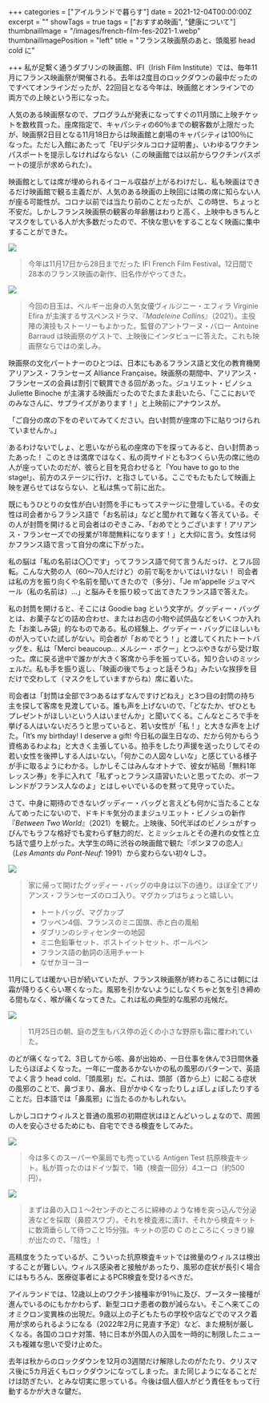 +++
categories = ["アイルランドで暮らす"]
date = 2021-12-04T00:00:00Z
excerpt = ""
showTags = true
tags = ["おすすめ映画", "健康について"]
thumbnailImage = "/images/french-film-fes-2021-1.webp"
thumbnailImagePosition = "left"
title = "フランス映画祭のあと、頭風邪 head cold に"

+++
私が足繫く通うダブリンの映画館、IFI（Irish Film Institute）では、毎年11月にフランス映画祭が開催される。去年は2度目のロックダウンの最中だったのですべてオンラインだったが、22回目となる今年は、映画館とオンラインでの両方での上映という形になった。

<!--more-->  
人気のある映画祭なので、プログラムが発表になってすぐの11月頭に上映チケットを数枚買った。座席指定で、キャパシティの60％までの観客数が上限だったが、映画祭2日目となる11月18日からは映画館と劇場のキャパシティは100％になった。ただし入館にあたって「EUデジタルコロナ証明書」、いわゆるワクチンパスポートを提示しなければならない（この映画館では以前からワクチンパスポートの提示が求められた）。

映画館としては席が埋められるイコール収益が上がるわけだし、私も映画はできるだけ映画館で観る主義だが、人気のある映画の上映回には隣の席に知らない人が座る可能性が。コロナ以前では当たり前のことだったが、この時世、ちょっと不安だ。しかしフランス映画祭の観客の年齢層はわりと高く、上映中もきちんとマスクをしている人が大多数だったので、不快な思いをすることなく映画に集中することができた。

![](/images/french-film-fes-2021-1.webp)

> 今年は11月17日から28日までだった IFI French Film Festival。12日間で28本のフランス映画の新作、旧名作がやってきた。

![](/images/french-film-fes-2021-2.webp)

> 今回の目玉は、ベルギー出身の人気女優ヴィルジニー・エフィラ Virginie Efira が主演するサスペンスドラマ、『_Madeleine Collins_』（2021）。主役陣の演技もストーリーもよかった。監督のアントワーヌ・バロー Antoine Barraud は映画祭のゲストで、上映後にインタビューに答えた。これも映画祭ならではの楽しみ。

映画祭の文化パートナーのひとつは、日本にもあるフランス語と文化の教育機関アリアンス・フランセーズ Alliance Française。映画祭の期間中、アリアンス・フランセーズの会員は割引で観賞できる回があった。ジュリエット・ビノシュ Juliette Binoche が主演する映画だったのでたまたま赴いたら、「ここにおいでのみなさんに、サプライズがあります！」と上映前にアナウンスが。

「ご自分の席の下をのぞいてみてください。白い封筒が座席の下に貼りつけられていませんか。」

あるわけないでしょ、と思いながら私の座席の下を探ってみると、白い封筒あったあった！ このときは満席ではなく、私の両サイドとも3つくらい先の席に他の人が座っていたのだが、彼らと目を見合わせると「You have to go to the stage!」、前方のステージに行け、と指さしている。ここでもたもたして映画上映を遅らせてはならない、と私は焦って前に出た。

既にもうひとりの女性が白い封筒を手にもってステージに登壇している。その女性は司会者からフランス語で「お名前は」などと聞かれて難なく答えている。その人が封筒を開けると司会者はのぞきこみ、「おめでとうございます！アリアンス・フランセーズでの授業が1年間無料になります！」と大仰に言う。女性は何かフランス語で言って自分の席に下がった。

私の脳は「私の名前は〇〇です」ってフランス語で何て言うんだっけ、とフル回転。こんな大勢の人（60～70人だけど）の前で恥をかいてはいけない！ 司会者は私の方を振り向くや名前を聞いてきたので（多分）、「Je m'appelle ジュマペール（私の名前は）...」と脳みそを振り絞って出てきたフランス語で答えた。

私の封筒を開けると、そこには Goodie bag という文字が。グッディー・バッグとは、お菓子などの詰め合わせ、またはお店の小物や試供品などをいくつか入れた「お楽しみ袋」的なものである。私の経験上、グッディー・バッグにほしいものが入っていた試しがない。司会者が「おめでとう！」と渡してくれたトートバッグを、私は「Merci beaucoup... メルシー・ボクー」とつぶやきながら受け取った。席に戻る途中で誰かが大きく客席から手を振っている。知り合いのミッシェルだ。私も手を振り返し、「映画の後でちょっと話そうね」みたいな挨拶を目だけで交わして（マスクをしていますからね）席に着いた。

司会者は「封筒は全部で3つあるはずなんですけどねえ」と3つ目の封筒の持ち主を探して客席を見渡している。誰も声を上げないので、「どなたか、ぜひともプレゼントがほしいという人はいませんか」と聞いてくる。こんなところで手を挙げる人はいないだろうと思っていると、若い女性が「私！」と大きな声を上げた。「It’s my birthday! I deserve a gift! 今日私の誕生日なの、だから何かもらう資格あるわよね」と大きく主張している。拍手をしたり声援を送ったりしてその若い女性を後押しする人はいない。「何かこの人図々しいな」と感じている様子が手に取るようにわかる。しかしそこはみんなオトナで、彼女が結局「無料1年レッスン券」を手に入れて「私ずっとフランス語習いたいと思ってたの、ボーフレンドがフランス人なのよ」とはしゃいでいるのを黙って見守っていた。

さて、中身に期待のできないグッディー・バッグと言えども何かに当たることなんてめったにないので、ドキドキ気分のままジュリエット・ビノシュの新作『_Between Two World_』（2021）を観た。上映後、50代半ばのビノシュがすっぴんでもラフな格好でも変わらず魅力的だ、とミッシェルとその連れの女性と立ち話で盛り上がった。大学生の時に渋谷の映画館で観た『ポンヌフの恋人』（_Les Amants du Pont-Neuf_: 1991）から変わらない初々しさ。

![](/images/french-film-fes-2021-3.webp)

> 家に帰って開けたグッディー・バッグの中身は以下の通り。ほぼ全てアリアンス・フランセーズのロゴ入り。マグカップはちょっと嬉しい。
>
> * トートバッグ、マグカップ
> * ワッペン4個、フランスのミニ国旗、赤と白の風船
> * ダブリンのシティセンターの地図
> * ミニ色鉛筆セット、ポストイットセット、ボールペン
> * フランス語の動詞の活用チャート
> * なぜかヨーヨー

11月にしては暖かい日が続いていたが、フランス映画祭が終わるころには朝には霜が降りるくらい寒くなった。風邪を引かないようにしなくちゃと気を引き締める間もなく、喉が痛くなってきた。これは私の典型的な風邪の兆候だ。

![](/images/first-frost-2021.webp)

> 11月25日の朝、庭の芝生もバス停の近くの小さな野原も霜に覆われていた。

のどが痛くなって2、3日してから咳、鼻が出始め、一日仕事を休んで3日間休養したらほぼよくなった。一年に一度あるかないかの私の風邪のパターンで、英語でよく言う head cold、「頭風邪」だ。これは、頭部（首から上）に起こる症状の風邪のことで、鼻づまり、鼻水、目がかゆくなったりしょぼしょぼしたりすることだ。日本語では「鼻風邪」に当たるのかもしれない。

しかしコロナウィルスと普通の風邪の初期症状はほとんどいっしょなので、周囲の人を安心させるためにも、自宅でできる検査をしてみた。

![](/images/antigen-test-1.webp)

> 今は多くのスーパーや薬局でも売っている Antigen Test 抗原検査キット。私が買ったのはドイツ製で、1箱（検査一回分）4ユーロ（約500円）。

![](/images/antigen-test-2.webp)

> まずは鼻の入口１～2センチのところに綿棒のような棒を突っ込んで分泌液などを採取（鼻腔スワブ）。それを検査液に漬け、それから検査キットに数滴垂らして待つこと15分強。キットの窓の C のところにくっきり線が出たので、「陰性」！

高精度をうたっているが、こういった抗原検査キットでは微量のウィルスは検出することが難しい。ウィルス感染者と接触があったり、風邪の症状が長引く場合にはもちろん、医療従事者によるPCR検査を受けるべきだ。

アイルランドでは、12歳以上のワクチン接種率が91％に及び、ブースター接種が進んでいるのにもかかわらず、新型コロナ患者の数が減らない。そこへ来てこのオミクロン変異株の出現だ。9歳以上の子どもたちの学校や店などでのマスク着用が求められるようになる（2022年2月に見直す予定）など、また規制が厳しくなる。各国のコロナ対策、特に日本が外国人の入国を一時的に制限したニュースも複雑な思いで受け止めた。

去年は秋からのロックダウンを12月の3週間だけ解除したのがたたり、クリスマス後に5カ月近くもロックダウンになってしまった。また同じようになることだけは防ぎたい、とみな切実に思っている。今後は個人個人がどう責任をもって行動するかが大きな鍵だ。